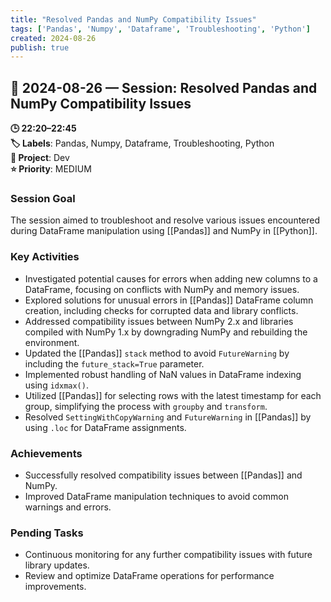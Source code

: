 ```yaml
---
title: "Resolved Pandas and NumPy Compatibility Issues"
tags: ['Pandas', 'Numpy', 'Dataframe', 'Troubleshooting', 'Python']
created: 2024-08-26
publish: true
---
```


## 📅 2024-08-26 — Session: Resolved Pandas and NumPy Compatibility Issues

**🕒 22:20–22:45**  
**🏷️ Labels**: Pandas, Numpy, Dataframe, Troubleshooting, Python  
**📂 Project**: Dev  
**⭐ Priority**: MEDIUM  


### Session Goal
The session aimed to troubleshoot and resolve various issues encountered during DataFrame manipulation using [[Pandas]] and NumPy in [[Python]].

### Key Activities
- Investigated potential causes for errors when adding new columns to a DataFrame, focusing on conflicts with NumPy and memory issues.
- Explored solutions for unusual errors in [[Pandas]] DataFrame column creation, including checks for corrupted data and library conflicts.
- Addressed compatibility issues between NumPy 2.x and libraries compiled with NumPy 1.x by downgrading NumPy and rebuilding the environment.
- Updated the [[Pandas]] `stack` method to avoid `FutureWarning` by including the `future_stack=True` parameter.
- Implemented robust handling of NaN values in DataFrame indexing using `idxmax()`.
- Utilized [[Pandas]] for selecting rows with the latest timestamp for each group, simplifying the process with `groupby` and `transform`.
- Resolved `SettingWithCopyWarning` and `FutureWarning` in [[Pandas]] by using `.loc` for DataFrame assignments.

### Achievements
- Successfully resolved compatibility issues between [[Pandas]] and NumPy.
- Improved DataFrame manipulation techniques to avoid common warnings and errors.

### Pending Tasks
- Continuous monitoring for any further compatibility issues with future library updates.
- Review and optimize DataFrame operations for performance improvements.
